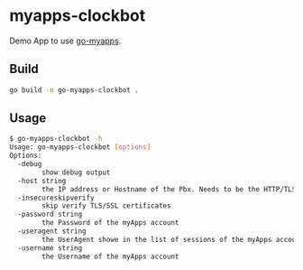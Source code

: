 # myapps-clockbot

Demo App to use [go-myapps](https://github.com/ricoschulte/go-myapps).

## Build

``` BASH
go build -o go-myapps-clockbot .
```

## Usage

``` BASH
$ go-myapps-clockbot -h
Usage: go-myapps-clockbot [options]
Options:
  -debug
        show debug output
  -host string
        the IP address or Hostname of the Pbx. Needs to be the HTTP/TLS port
  -insecureskipverify
        skip verify TLS/SSL certificates
  -password string
        the Password of the myApps account
  -useragent string
        the UserAgent showe in the list of sessions of the myApps account (default "Clockbot (go-myapps)")
  -username string
        the Username of the myApps account
```